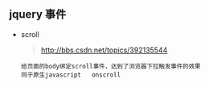 ## jquery 事件

* scroll

  > http://bbs.csdn.net/topics/392135544

  ```
  给页面的body绑定scroll事件，达到了浏览器下拉触发事件的效果
  同于原生javascript   onscroll
  ```

  ​